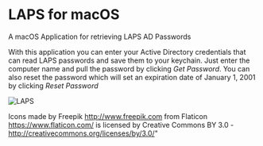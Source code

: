 # LAPS for macOS
A macOS Application for retrieving LAPS AD Passwords

With this application you can enter your Active Directory credentials that can read LAPS passwords and save them to your keychain. Just enter the computer name and pull the password by clicking *Get Password*. You can also reset the password which will set an expiration date of January 1, 2001 by clicking *Reset Password*

![LAPS](https://github.com/joshua-d-miller/LAPS-for-macOS/blob/master/Screen%20Shot.png "LAPS UI")

Icons made by Freepik http://www.freepik.com from Flaticon https://www.flaticon.com/ is licensed by Creative Commons BY 3.0 - http://creativecommons.org/licenses/by/3.0/"
